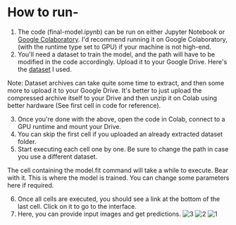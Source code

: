 # How to run-
1. The code (final-model.ipynb) can be run on either Jupyter Notebook or [Google Colaboratory](https://colab.research.google.com/). I'd recommend running it on Google Colaboratory, (with the runtime type set to GPU) if your machine is not high-end.
2. You'll need a dataset to train the model, and the path will have to be modified in the code accordingly. Upload it to your Google Drive.
Here's the [dataset](https://www.kaggle.com/datasets/kaustubhb999/tomatoleaf) I used.

Note: Dataset archives can take quite some time to extract, and then some more to upload it to your Google Drive. It's better to just upload the compressed archive itself to your Drive and then unzip it on Colab using better hardware (See first cell in code for reference).

3. Once you're done with the above, open the code in Colab, connect to a GPU runtime and mount your Drive.
4. You can skip the first cell if you uploaded an already extracted dataset folder.
5. Start executing each cell one by one. Be sure to change the path in case you use a different dataset.

The cell containing the model.fit command will take a while to execute. Bear with it. This is where the model is trained. You can change some parameters here if required.

6. Once all cells are executed, you should see a link at the bottom of the last cell. Click on it to go to the interface.
7. Here, you can provide input images and get predictions.
![3](https://github.com/apoorvsxna/image-classification/assets/112375644/9cdd0072-d10e-4952-993c-7c7b530b32ba)
![2](https://github.com/apoorvsxna/image-classification/assets/112375644/7caa58a6-0607-492c-9c16-317af42dbb8e)
![1](https://github.com/apoorvsxna/image-classification/assets/112375644/d96b6979-31d1-409c-8ef7-dc7fd6048dd4)

